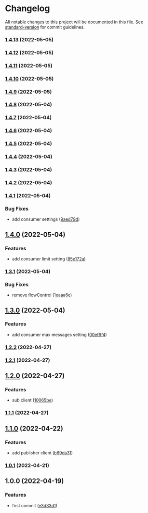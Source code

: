 # Changelog

All notable changes to this project will be documented in this file. See [standard-version](https://github.com/conventional-changelog/standard-version) for commit guidelines.

### [1.4.13](https://github.com/powerkernel/nats-client/compare/v1.4.12...v1.4.13) (2022-05-05)

### [1.4.12](https://github.com/powerkernel/nats-client/compare/v1.4.11...v1.4.12) (2022-05-05)

### [1.4.11](https://github.com/powerkernel/nats-client/compare/v1.4.10...v1.4.11) (2022-05-05)

### [1.4.10](https://github.com/powerkernel/nats-client/compare/v1.4.9...v1.4.10) (2022-05-05)

### [1.4.9](https://github.com/powerkernel/nats-client/compare/v1.4.8...v1.4.9) (2022-05-05)

### [1.4.8](https://github.com/powerkernel/nats-client/compare/v1.4.7...v1.4.8) (2022-05-04)

### [1.4.7](https://github.com/powerkernel/nats-client/compare/v1.4.6...v1.4.7) (2022-05-04)

### [1.4.6](https://github.com/powerkernel/nats-client/compare/v1.4.5...v1.4.6) (2022-05-04)

### [1.4.5](https://github.com/powerkernel/nats-client/compare/v1.4.4...v1.4.5) (2022-05-04)

### [1.4.4](https://github.com/powerkernel/nats-client/compare/v1.4.3...v1.4.4) (2022-05-04)

### [1.4.3](https://github.com/powerkernel/nats-client/compare/v1.4.2...v1.4.3) (2022-05-04)

### [1.4.2](https://github.com/powerkernel/nats-client/compare/v1.4.1...v1.4.2) (2022-05-04)

### [1.4.1](https://github.com/powerkernel/nats-client/compare/v1.4.0...v1.4.1) (2022-05-04)


### Bug Fixes

* add consumer settings ([9aed79d](https://github.com/powerkernel/nats-client/commit/9aed79dcb9b51e36e70f6875231d5aec4e74316a))

## [1.4.0](https://github.com/powerkernel/nats-client/compare/v1.3.1...v1.4.0) (2022-05-04)


### Features

* add consumer limit setting ([85e172a](https://github.com/powerkernel/nats-client/commit/85e172af028977e6ccfab7d270dc3a5f6415d9c3))

### [1.3.1](https://github.com/powerkernel/nats-client/compare/v1.3.0...v1.3.1) (2022-05-04)


### Bug Fixes

* remove flowControl ([1eaaa6e](https://github.com/powerkernel/nats-client/commit/1eaaa6ea5848048cf6f0c6eca9a026329170aa34))

## [1.3.0](https://github.com/powerkernel/nats-client/compare/v1.2.2...v1.3.0) (2022-05-04)


### Features

* add consumer max messages setting ([00ef6f4](https://github.com/powerkernel/nats-client/commit/00ef6f4fe26c8cfe2c5f8ac13a293df19a3e1a26))

### [1.2.2](https://github.com/powerkernel/nats-client/compare/v1.2.1...v1.2.2) (2022-04-27)

### [1.2.1](https://github.com/powerkernel/nats-client/compare/v1.2.0...v1.2.1) (2022-04-27)

## [1.2.0](https://github.com/powerkernel/nats-client/compare/v1.1.1...v1.2.0) (2022-04-27)


### Features

* sub client ([10065be](https://github.com/powerkernel/nats-client/commit/10065be57ce2e2640331b02be089e75a861a61fa))

### [1.1.1](https://github.com/powerkernel/nats-client/compare/v1.1.0...v1.1.1) (2022-04-27)

## [1.1.0](https://github.com/powerkernel/nats-client/compare/v1.0.1...v1.1.0) (2022-04-22)


### Features

* add publisher client ([b69da31](https://github.com/powerkernel/nats-client/commit/b69da31edae328587cbb3c9d8b89977583ce769c))

### [1.0.1](https://github.com/powerkernel/nats-client/compare/v1.0.0...v1.0.1) (2022-04-21)

## 1.0.0 (2022-04-19)


### Features

* first commit ([e3d33d1](https://github.com/powerkernel/nats-client/commit/e3d33d18a4d9d1bfed7900866eb86cfb00fb2d6a))
